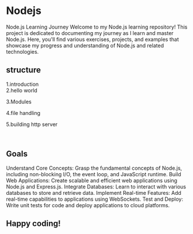 # Nodejs
Node.js Learning Journey
Welcome to my Node.js learning repository! This project is dedicated to documenting my journey as I learn and master Node.js. Here, you'll find various exercises, projects, and examples that showcase my progress and understanding of Node.js and related technologies.

<h2>structure</h2>
1.introduction
<br>
2.hello world
<br>

3.Modules
<br>

4.file handling
<br>

5.building http server

<br>
  
<h2>Goals</h2>
Understand Core Concepts: Grasp the fundamental concepts of Node.js, including non-blocking I/O, the event loop, and JavaScript runtime.
Build Web Applications: Create scalable and efficient web applications using Node.js and Express.js.
Integrate Databases: Learn to interact with various databases to store and retrieve data.
Implement Real-time Features: Add real-time capabilities to applications using WebSockets.
Test and Deploy: Write unit tests for code and deploy applications to cloud platforms.


<h2>Happy coding!</h2>
